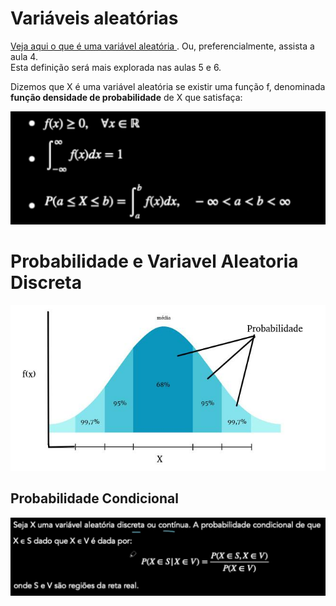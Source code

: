 # Variáveis aleatórias

<a href="https://pt.wikipedia.org/wiki/Vari%C3%A1vel_aleat%C3%B3ria"> Veja aqui o que é uma variável aleatória </a>. Ou, preferencialmente, assista a aula 4.  
Esta definição será mais explorada nas aulas 5 e 6.
  
  
Dizemos que X é uma variável aleatória se existir uma função f, denominada **função densidade de probabilidade** de X que satisfaça:  
<p align="center">
 <img src="/Cursos/Probabilidades/Imagens/condicao.png" width="600">
</p>

# Probabilidade e Variavel Aleatoria Discreta

<p align="center">
 <img src="/Cursos/Probabilidades/Imagens/graficoVarAle.jpg" width="600">
</p>

## Probabilidade Condicional

<p align="center">
 <img src="/Cursos/Probabilidades/Imagens/varAleProbCond.png" width="600">
</p>

 

